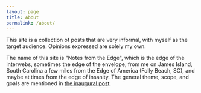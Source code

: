 ```yaml
---
layout: page
title: About
permalink: /about/
---
```


This site is a collection of posts that are very informal, with myself as the target audience. Opinions expressed are solely my own.

The name of this site is "Notes from the Edge", which is the edge of the interwebs, sometimes the edge of the envelope, from me on James Island, South Carolina a few miles from the Edge of America (Folly Beach, SC), and maybe at times from the edge of insanity. The general theme, scope, and goals are mentioned in [the inaugural post](posts/2020-05-11-hello-world.md).

&nbsp;  
&nbsp;  
&nbsp;
